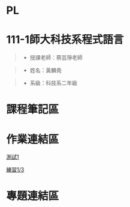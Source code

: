 # PL
# 111-1師大科技系程式語言

> * 授課老師：蔡芸琤老師

> * 姓名：黃麟堯

> * 系級：科技系二年級

# 課程筆記區

# 作業連結區
[測試1](http://localhost:8888/notebooks/OneDrive/%E6%96%87%E4%BB%B6/GitHub/PL/F2.ipynb)

[練習1/3](http://localhost:8888/notebooks/OneDrive/%E6%96%87%E4%BB%B6/GitHub/PL/%E7%B7%B4%E7%BF%921.3.ipynb)
# 專題連結區
